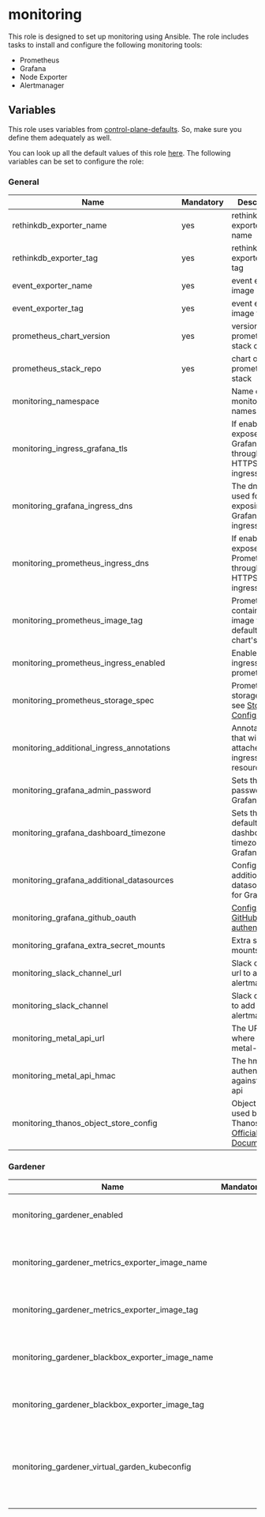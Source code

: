 # monitoring

This role is designed to set up monitoring using Ansible.
The role includes tasks to install and configure the following monitoring tools:

- Prometheus
- Grafana
- Node Exporter
- Alertmanager

## Variables

This role uses variables from [control-plane-defaults](/control-plane). So, make sure you define them adequately as well.

You can look up all the default values of this role [here](defaults/main/main.yaml).
The following variables can be set to configure the role:

### General

| Name                                      | Mandatory | Description                                                                                                                                                     |
|-------------------------------------------|-----------|-----------------------------------------------------------------------------------------------------------------------------------------------------------------|
| rethinkdb_exporter_name                   | yes       | rethinkdb exporter image name                                                                                                                                   |
| rethinkdb_exporter_tag                    | yes       | rethinkdb exporter image tag                                                                                                                                    |
| event_exporter_name                       | yes       | event exporter image name                                                                                                                                       |
| event_exporter_tag                        | yes       | event exporter image tag                                                                                                                                        |
| prometheus_chart_version                  | yes       | version of the prometheus stack chart                                                                                                                           |
| prometheus_stack_repo                     | yes       | chart of the prometheus stack                                                                                                                                   |
| monitoring_namespace                      |           | Name of the monitoring namespace                                                                                                                                |
| monitoring_ingress_grafana_tls            |           | If enabled, exposes Grafana through HTTPS on the ingress                                                                                                        |
| monitoring_grafana_ingress_dns            |           | The dns name used for exposing Grafana via ingress                                                                                                              |
| monitoring_prometheus_ingress_dns         |           | If enabled, exposes Prometheus through HTTPS on the ingress                                                                                                     |
| monitoring_prometheus_image_tag           |           | Prometheus container image tag, defaults to chart's default                                                                                                     |
| monitoring_prometheus_ingress_enabled     |           | Enables ingress for prometheus                                                                                                                                  |
| monitoring_prometheus_storage_spec        |           | Prometheus storage spec, see [Storage Configuration](https://github.com/prometheus-operator/prometheus-operator/blob/main/Documentation/user-guides/storage.md) |
| monitoring_additional_ingress_annotations |           | Annotations that will be attached to the ingress resource                                                                                                       |
| monitoring_grafana_admin_password         |           | Sets the admin password for Grafana                                                                                                                             |
| monitoring_grafana_dashboard_timezone     |           | Sets the default's dashboard timezone for Grafana                                                                                                               |
| monitoring_grafana_additional_datasources |           | Configures additional datasources for Grafana                                                                                                                   |
| monitoring_grafana_github_oauth           |           | [Configure GitHub OAuth2 authentication](https://grafana.com/docs/grafana/latest/setup-grafana/configure-security/configure-authentication/github/)             |
| monitoring_grafana_extra_secret_mounts    |           | Extra secret mounts                                                                                                                                             |
| monitoring_slack_channel_url              |           | Slack channel url to add on alertmanager                                                                                                                        |
| monitoring_slack_channel                  |           | Slack channel to add on alertmanager                                                                                                                            |
| monitoring_metal_api_url                  |           | The URL where to reach metal-api                                                                                                                                |
| monitoring_metal_api_hmac                 |           | The hmac to authenticate against metal-api                                                                                                                      |
| monitoring_thanos_object_store_config     |           | Object storage used by Thanos, see [Official Documentation](https://thanos.io/tip/thanos/storage.md/#supported-clients)                                         |

### Gardener

| Name                                            | Mandatory | Description                                                 |
| ----------------------------------------------- | --------- | ----------------------------------------------------------- |
| monitoring_gardener_enabled                     |           | Enables monitoring for Gardener                             |
| monitoring_gardener_metrics_exporter_image_name |           | gardener-metrics-exporter image name                        |
| monitoring_gardener_metrics_exporter_image_tag  |           | gardener-metrics-exporter image tag                         |
| monitoring_gardener_blackbox_exporter_image_name|           | gardener-blackbox-exporter image name                       |
| monitoring_gardener_blackbox_exporter_image_tag |           | gardener-blackbox-exporter image tag                        |
| monitoring_gardener_virtual_garden_kubeconfig   |           | The kubeconfig for the kube-apiserver of the virtual garden |
